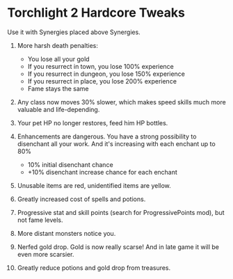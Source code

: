 # Torchlight 2 Hardcore Tweaks

Use it with Synergies placed above Synergies.

1. More harsh death penalties:
	- You lose all your gold
	- If you resurrect in town, you lose 100% experience
	- If you resurrect in dungeon, you lose 150% experience
	- If you resurrect in place, you lose 200% experience
	- Fame stays the same

2. Any class now moves 30% slower, which makes speed skills much more valuable and life-depending.

3. Your pet HP no longer restores, feed him HP bottles.

4. Enhancements are dangerous. You have a strong possibility to disenchant all your work. And it's increasing with each enchant up to 80%
	- 10% initial disenchant chance
	- +10% disenchant increase chance for each enchant

5. Unusable items are red, unidentified items are yellow.

6. Greatly increased cost of spells and potions.

7. Progressive stat and skill points (search for ProgressivePoints mod), but not fame levels.

8. More distant monsters notice you.

9. Nerfed gold drop. Gold is now really scarse! And in late game it will be even more scarsier.

10. Greatly reduce potions and gold drop from treasures.

